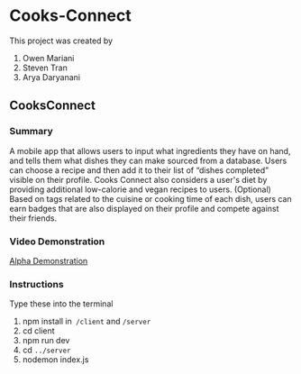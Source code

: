 # Cooks-Connect

This project was created by

1. Owen Mariani
2. Steven Tran
3. Arya Daryanani

## CooksConnect

### Summary

A mobile app that allows users to input what ingredients they have on hand, and tells them what dishes they can make sourced from a database. Users can choose a recipe and then add it to their list of “dishes completed” visible on their profile. Cooks Connect also considers a user's diet by providing additional low-calorie and vegan recipes to users.
(Optional) Based on tags related to the cuisine or cooking time of each dish, users can earn badges that are also displayed on their profile and compete against their friends.

### Video Demonstration

[Alpha Demonstration](https://drive.google.com/file/d/1HZPaM7oSC4tg-cYKUj8kVpIiN58vfppT/view?usp=sharing)

### Instructions

Type these into the terminal

1. npm install in` /client` and `/server`
2. cd client
3. npm run dev
4. cd `../server`
5. nodemon index.js
